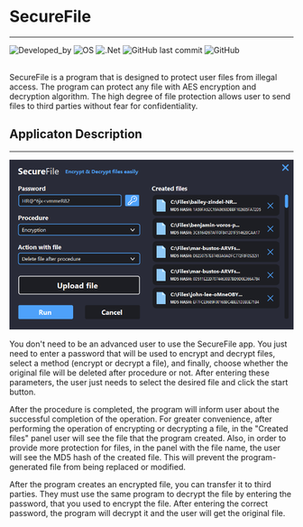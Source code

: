 # **SecureFile** 
---
![Developed_by](https://img.shields.io/badge/Developed_by-GAGreatProgrammer-green) ![OS](https://img.shields.io/badge/OS-_Windows-blue) ![.Net](https://img.shields.io/badge/.Net-_v4.7.2-red) ![GitHub last commit](https://img.shields.io/github/last-commit/GAGreatProgrammer/SecureFile) ![GitHub](https://img.shields.io/github/license/GAGreatProgrammer/SecureFile?color=orange)

<br/>
SecureFile is a program that is designed to protect user files from illegal access. The program can protect any file with AES encryption and decryption algorithm. The high degree of file protection allows user to send files to third parties without fear for confidentiality.
<br/>

## Applicaton Description
---
![SecureFile](https://raw.githubusercontent.com/GAGreatProgrammer/SecureFile/master/SecureFile/Assets/SecureFile.PNG)

You don't need to be an advanced user to use the SecureFile app. You just need to enter a password that will be used to encrypt and decrypt files, select a method (encrypt or decrypt a file), and finally, choose whether the original file will be deleted after procedure or not. After entering these parameters, the user just needs to select the desired file and click the start button.

<n/>

After the procedure is completed, the program will inform user about the successful completion of the operation. For greater convenience, after performing the operation of encrypting or decrypting a file, in the "Created files" panel user will see the file that the program created. Also, in order to provide more protection for files, in the panel with the file name, the user will see the MD5 hash of the created file. This will prevent the program-generated file from being replaced or modified.

<n/>

After the program creates an encrypted file, you can transfer it to third parties. They must use the same program to decrypt the file by entering the password, that you used to encrypt the file. After entering the correct password, the program will decrypt it and the user will get the original file.


